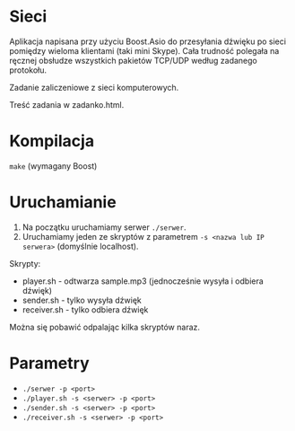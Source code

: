 # Sieci
Aplikacja napisana przy użyciu Boost.Asio do przesyłania dźwięku po sieci pomiędzy wieloma klientami (taki mini Skype). Cała trudność polegała na ręcznej obsłudze wszystkich pakietów TCP/UDP według zadanego protokołu.

Zadanie zaliczeniowe z sieci komputerowych.

Treść zadania w zadanko.html.

# Kompilacja
```make``` (wymagany Boost)

# Uruchamianie
1. Na początku uruchamiamy serwer ```./serwer```.
2. Uruchamiamy jeden ze skryptów z parametrem ```-s <nazwa lub IP serwera>``` (domyślnie localhost).

Skrypty:
- player.sh - odtwarza sample.mp3 (jednocześnie wysyła i odbiera dźwięk)
- sender.sh - tylko wysyła dźwięk
- receiver.sh - tylko odbiera dźwięk

Można się pobawić odpalając kilka skryptów naraz.

# Parametry
- ```./serwer -p <port>```
- ```./player.sh -s <serwer> -p <port>```
- ```./sender.sh -s <serwer> -p <port>```
- ```./receiver.sh -s <serwer> -p <port>```

